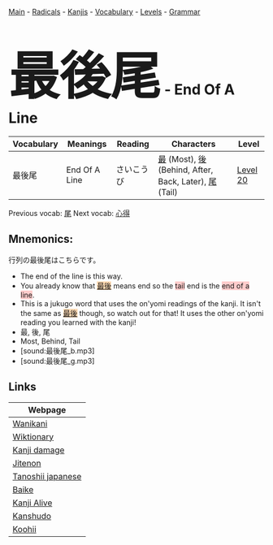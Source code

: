 <style> bigfont {font-size: 100px}</style>
[Main](../README.md) -
[Radicals](../radicals.md) -
[Kanjis](../kanjis.md) -
[Vocabulary](../vocabulary.md) -
[Levels](../levels.md) -
[Grammar](../grammar.md)
# <bigfont> 最後尾</bigfont> - End Of A Line 

| Vocabulary | Meanings | Reading | Characters | Level |
| --- | --- | --- | --- | --- |
| 最後尾 | End Of A Line | さいこうび |  [最](../kanjis/最.md) (Most), [後](../kanjis/後.md) (Behind, After, Back, Later), [尾](../kanjis/尾.md) (Tail) | [Level 20](../levels/wk_level20.md) |

Previous vocab: [尾](尾.md) Next vocab: [心得](心得.md) 

## Mnemonics:
行列の最後尾はこちらです。
* The end of the line is this way.
* You already know that  <span style="background-color:#fed8b1"> [最後](https://jisho.org/search/最後)</span> means end so the <span style="background-color:#ffcccb"> tail</span> end is the <span style="background-color:#ffcccb"> end of a line</span>.
* This is a jukugo word that uses the on'yomi readings of the kanji. It isn't the same as <span style="background-color:#fed8b1"> [最後](https://jisho.org/search/最後)</span> though, so watch out for that! It uses the other on'yomi reading you learned with the kanji!
* 最, 後, 尾
* Most, Behind, Tail
* [sound:最後尾_b.mp3]
* [sound:最後尾_g.mp3]


## Links 

| Webpage |
| --- |
| [Wanikani          ](https://www.wanikani.com/kanji/最後尾) |
| [Wiktionary        ](https://en.wiktionary.org/wiki/最後尾) |
| [Kanji damage      ](http://www.kanjidamage.com/kanji/search?utf8=✓&q=最後尾) |
| [Jitenon           ](https://jitenon.com/kanji/最後尾) |
| [Tanoshii japanese ](https://www.tanoshiijapanese.com/dictionary/kanji.cfm?k=最後尾) |
| [Baike             ](https://baike.baidu.com/item/最後尾) |
| [Kanji Alive       ](https://app.kanjialive.com/最後尾) |
| [Kanshudo          ](https://www.kanshudo.com/searchmn?q=最後尾) |
| [Koohii            ](https://kanji.koohii.com/study/kanji/最後尾) |
